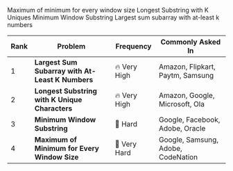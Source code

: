 Maximum of minimum for every window size
Longest Substring with K Uniques
Minimum Window Substring
Largest sum subarray with at-least k numbers

| Rank | Problem                                          | Frequency    | Commonly Asked In                  |
| ---- | ------------------------------------------------ | ------------ | ---------------------------------- |
| 1    | **Largest Sum Subarray with At-Least K Numbers** | 🔥 Very High | Amazon, Flipkart, Paytm, Samsung   |
| 2    | **Longest Substring with K Unique Characters**   | 🔥 Very High | Amazon, Google, Microsoft, Ola     |
| 3    | **Minimum Window Substring**                     | 🔴 Hard      | Google, Facebook, Adobe, Oracle    |
| 4    | **Maximum of Minimum for Every Window Size**     | 🔴 Very Hard | Google, Samsung, Adobe, CodeNation |

